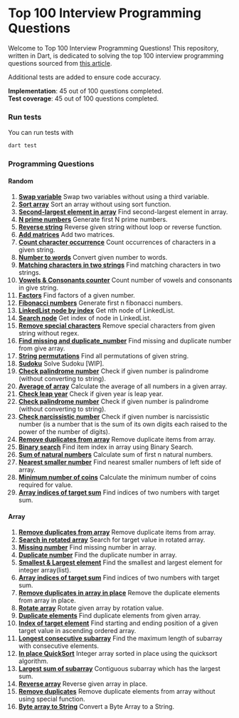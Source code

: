 # Top 100 Interview Programming Questions

Welcome to Top 100 Interview Programming Questions! This repository, written in Dart, is dedicated to solving the top
100 interview programming questions sourced
from [this article](https://shirsh94.medium.com/top-100-interview-programming-questions-that-asks-many-times-5c5bf36449ab).

Additional tests are added to ensure code accuracy.

**Implementation**: 45 out of 100 questions completed.  
**Test coverage**: 45 out of 100 questions completed.

### Run tests

You can run tests with

```bash
dart test
```

### Programming Questions

#### Random

1. [<b>Swap variable</b>](https://github.com/sharmadhiraj/top-100-interview-programming-questions/blob/main/src/random/swap.dart)
   Swap two variables without using a third variable.
2. [<b>Sort array</b>](https://github.com/sharmadhiraj/top-100-interview-programming-questions/blob/main/src/random/sort_array.dart)
   Sort an array without using sort function.
3. [<b>Second-largest element in array</b>](https://github.com/sharmadhiraj/top-100-interview-programming-questions/blob/main/src/random/second_largest_element.dart)
   Find second-largest element in array.
4. [<b>N prime numbers</b>](https://github.com/sharmadhiraj/top-100-interview-programming-questions/blob/main/src/random/n_prime_numbers.dart)
   Generate first N prime numbers.
5. [<b>Reverse string</b>](https://github.com/sharmadhiraj/top-100-interview-programming-questions/blob/main/src/random/reverse_string.dart)
   Reverse given string without loop or reverse function.
6. [<b>Add matrices</b>](https://github.com/sharmadhiraj/top-100-interview-programming-questions/blob/main/src/random/add_matrix.dart)
   Add two matrices.
7. [<b>Count character occurrence</b>](https://github.com/sharmadhiraj/top-100-interview-programming-questions/blob/main/src/random/count_character_occurrence.dart)
   Count occurrences of characters in a given string.
8. [<b>Number to words</b>](https://github.com/sharmadhiraj/top-100-interview-programming-questions/blob/main/src/random/number_to_words.dart)
   Convert given number to words.
9. [<b>Matching characters in two strings</b>](https://github.com/sharmadhiraj/top-100-interview-programming-questions/blob/main/src/random/matching_characters.dart)
   Find matching characters in two strings.
10. [<b>Vowels & Consonants counter</b>](https://github.com/sharmadhiraj/top-100-interview-programming-questions/blob/main/src/random/count_vowels_consonants.dart)
    Count number of vowels and consonants in give string.
11. [<b>Factors</b>](https://github.com/sharmadhiraj/top-100-interview-programming-questions/blob/main/src/random/factors_of_number.dart)
    Find factors of a given number.
12. [<b>Fibonacci numbers</b>](https://github.com/sharmadhiraj/top-100-interview-programming-questions/blob/main/src/random/fibonacci_numbers.dart)
    Generate first n fibonacci numbers.
13. [<b>LinkedList node by index</b>](https://github.com/sharmadhiraj/top-100-interview-programming-questions/blob/main/src/random/nth_node_linked_list.dart)
    Get nth node of LinkedList.
14. [<b>Search node</b>](https://github.com/sharmadhiraj/top-100-interview-programming-questions/blob/main/src/random/search_node_linked_list.dart)
    Get index of node in LinkedList.
15. [<b>Remove special characters</b>](https://github.com/sharmadhiraj/top-100-interview-programming-questions/blob/main/src/random/remove_special_characters.dart)
    Remove special characters from given string without regex.
16. [<b>Find missing and duplicate_number</b>](https://github.com/sharmadhiraj/top-100-interview-programming-questions/blob/main/src/random/find_missing_and_duplicate.dart)
    Find missing and duplicate number from give array.
17. [<b>String permutations</b>](https://github.com/sharmadhiraj/top-100-interview-programming-questions/blob/main/src/random/string_permutations.dart)
    Find all permutations of given string.
18. [<b>Sudoku</b>](https://github.com/sharmadhiraj/top-100-interview-programming-questions/blob/main/src/random/sudoku.dart)
    Solve Sudoku [WIP].
19. [<b>Check palindrome number</b>](https://github.com/sharmadhiraj/top-100-interview-programming-questions/blob/main/src/random/check_palindrome.dart)
    Check if given number is palindrome (without converting to string).
20. [<b>Average of array</b>](https://github.com/sharmadhiraj/top-100-interview-programming-questions/blob/main/src/random/average_of_array.dart)
    Calculate the average of all numbers in a given array.
21. [<b>Check leap year</b>](https://github.com/sharmadhiraj/top-100-interview-programming-questions/blob/main/src/random/check_leap_year.dart)
    Check if given year is leap year.
22. [<b>Check palindrome number</b>](https://github.com/sharmadhiraj/top-100-interview-programming-questions/blob/main/src/random/check_palindrome.dart)
    Check if given number is palindrome (without converting to string).
23. [<b>Check narcissistic number</b>](https://github.com/sharmadhiraj/top-100-interview-programming-questions/blob/main/src/random/check_narcissistic_number.dart)
    Check if given number is narcissistic number (is a number that is the sum of its own digits each raised to the power
    of the number of digits).
24. [<b>Remove duplicates from array</b>](https://github.com/sharmadhiraj/top-100-interview-programming-questions/blob/main/src/random/remove_duplicates_from_array.dart)
    Remove duplicate items from array.
25. [<b>Binary search</b>](https://github.com/sharmadhiraj/top-100-interview-programming-questions/blob/main/src/random/binary_search.dart)
    Find item index in array using Binary Search.
26. [<b>Sum of natural numbers</b>](https://github.com/sharmadhiraj/top-100-interview-programming-questions/blob/main/src/random/sum_of_n_natural_numbers.dart)
    Calculate sum of first n natural numbers.
27. [<b>Nearest smaller number</b>](https://github.com/sharmadhiraj/top-100-interview-programming-questions/blob/main/src/random/nearest_smaller_numbers_on_left_side_of_array.dart)
    Find nearest smaller numbers of left side of array.
28. [<b>Minimum number of coins</b>](https://github.com/sharmadhiraj/top-100-interview-programming-questions/blob/main/src/random/minimum_number_of_coins.dart)
    Calculate the minimum number of coins required for value.
29. [<b>Array indices of target sum</b>](https://github.com/sharmadhiraj/top-100-interview-programming-questions/blob/main/src/random/index_of_two_elements_target_sum.dart)
    Find indices of two numbers with target sum.

#### Array

1. [<b>Remove duplicates from array</b>](https://github.com/sharmadhiraj/top-100-interview-programming-questions/blob/main/src/random/remove_duplicates_from_array.dart)
   Remove duplicate items from array.
2. [<b>Search in rotated array</b>](https://github.com/sharmadhiraj/top-100-interview-programming-questions/blob/main/src/array/search_for_target_value_in_rotated_array.dart)
   Search for target value in rotated array.
3. [<b>Missing number</b>](https://github.com/sharmadhiraj/top-100-interview-programming-questions/blob/main/src/array/find_missing_number_in_array.dart)
   Find missing number in array.
4. [<b>Duplicate number</b>](https://github.com/sharmadhiraj/top-100-interview-programming-questions/blob/main/src/array/duplicate_number_on_array.dart)
   Find the duplicate number in array.
5. [<b>Smallest & Largest element</b>](https://github.com/sharmadhiraj/top-100-interview-programming-questions/blob/main/src/array/smallest_and_largest_element.dart)
   Find the smallest and largest element for integer array(list).
6. [<b>Array indices of target sum</b>](https://github.com/sharmadhiraj/top-100-interview-programming-questions/blob/main/src/array/index_of_two_elements_target_sum.dart)
   Find indices of two numbers with target sum.
7. [<b>Remove duplicates in array in place</b>](https://github.com/sharmadhiraj/top-100-interview-programming-questions/blob/main/src/array/remove_duplicates_from_array_in_place.dart)
   Remove the duplicate elements from array in place.
8. [<b>Rotate array</b>](https://github.com/sharmadhiraj/top-100-interview-programming-questions/blob/main/src/array/rotate_array.dart)
   Rotate given array by rotation value.
9. [<b>Duplicate elements</b>](https://github.com/sharmadhiraj/top-100-interview-programming-questions/blob/main/src/array/duplicate_elements_index.dart)
   Find duplicate elements from given array.
10. [<b>Index of target element</b>](https://github.com/sharmadhiraj/top-100-interview-programming-questions/blob/main/src/array/start_and_end_position_of_target_element_in_array.dart)
    Find starting and ending position of a given target value in ascending ordered array.
11. [<b>Longest consecutive subarray</b>](https://github.com/sharmadhiraj/top-100-interview-programming-questions/blob/main/src/array/longest_consecutive_elements_subarray.dart)
    Find the maximum length of subarray with consecutive elements.
12. [<b>In place QuickSort</b>](https://github.com/sharmadhiraj/top-100-interview-programming-questions/blob/main/src/array/in_place_quicksort.dart)
    Integer array sorted in place using the quicksort algorithm.
13. [<b>Largest sum of subarray</b>](https://github.com/sharmadhiraj/top-100-interview-programming-questions/blob/main/src/array/contiguous_subarray_with_largest_sum.dart)
    Contiguous subarray which has the largest sum.
14. [<b>Reverse array</b>](https://github.com/sharmadhiraj/top-100-interview-programming-questions/blob/main/src/array/reverse_array_in_place.dart)
    Reverse given array in place.
15. [<b>Remove duplicates</b>](https://github.com/sharmadhiraj/top-100-interview-programming-questions/blob/main/src/array/remove_duplicates.dart)
    Remove duplicate elements from array without using special function.
16. [<b>Byte array to String</b>](https://github.com/sharmadhiraj/top-100-interview-programming-questions/blob/main/src/array/byte_array_to_string.dart)
    Convert a Byte Array to a String.